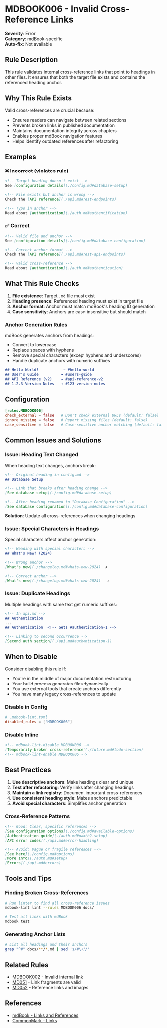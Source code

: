 # MDBOOK006 - Invalid Cross-Reference Links

**Severity**: Error  
**Category**: mdBook-specific  
**Auto-fix**: Not available

## Rule Description

This rule validates internal cross-reference links that point to headings in other files. It ensures that both the target file exists and contains the referenced heading anchor.

## Why This Rule Exists

Valid cross-references are crucial because:
- Ensures readers can navigate between related sections
- Prevents broken links in published documentation
- Maintains documentation integrity across chapters
- Enables proper mdBook navigation features
- Helps identify outdated references after refactoring

## Examples

### ❌ Incorrect (violates rule)

```markdown
<!-- Target heading doesn't exist -->
See [configuration details](./config.md#database-setup)

<!-- File exists but anchor is wrong -->
Check the [API reference](./api.md#rest-endpoints)

<!-- Typo in anchor -->
Read about [authentication](./auth.md#authentification)
```

### ✅ Correct

```markdown
<!-- Valid file and anchor -->
See [configuration details](./config.md#database-configuration)

<!-- Correct anchor format -->
Check the [API reference](./api.md#rest-api-endpoints)

<!-- Valid cross-reference -->
Read about [authentication](./auth.md#authentication)
```

## What This Rule Checks

1. **File existence**: Target `.md` file must exist
2. **Heading presence**: Referenced heading must exist in target file
3. **Anchor format**: Anchor must match mdBook's heading ID generation
4. **Case sensitivity**: Anchors are case-insensitive but should match

### Anchor Generation Rules

mdBook generates anchors from headings:
- Convert to lowercase
- Replace spaces with hyphens
- Remove special characters (except hyphens and underscores)
- Handle duplicate anchors with numeric suffixes

```markdown
## Hello World!           → #hello-world
## User's Guide          → #users-guide
## API Reference (v2)    → #api-reference-v2
## 1.2.3 Version Notes   → #123-version-notes
```

## Configuration

```toml
[rules.MDBOOK006]
check_external = false   # Don't check external URLs (default: false)
ignore_missing = false   # Report missing files (default: false)
case_sensitive = false   # Case-sensitive anchor matching (default: false)
```

## Common Issues and Solutions

### Issue: Heading Text Changed
When heading text changes, anchors break:

```markdown
<!-- Original heading in config.md -->
## Database Setup

<!-- Link that breaks after heading change -->
[See database setup](./config.md#database-setup)

<!-- After heading renamed to "Database Configuration" -->
[See database configuration](./config.md#database-configuration)
```

**Solution**: Update all cross-references when changing headings

### Issue: Special Characters in Headings
Special characters affect anchor generation:

```markdown
<!-- Heading with special characters -->
## What's New? (2024)

<!-- Wrong anchor -->
[What's new](./changelog.md#whats-new-2024)  ✗

<!-- Correct anchor -->
[What's new](./changelog.md#whats-new-2024)   ✓
```

### Issue: Duplicate Headings
Multiple headings with same text get numeric suffixes:

```markdown
<!-- In api.md -->
## Authentication
...
## Authentication  <!-- Gets #authentication-1 -->

<!-- Linking to second occurrence -->
[Second auth section](./api.md#authentication-1)
```

## When to Disable

Consider disabling this rule if:
- You're in the middle of major documentation restructuring
- Your build process generates files dynamically
- You use external tools that create anchors differently
- You have many legacy cross-references to update

### Disable in Config

```toml
# .mdbook-lint.toml
disabled_rules = ["MDBOOK006"]
```

### Disable Inline

```markdown
<!-- mdbook-lint-disable MDBOOK006 -->
[Temporarily broken cross-reference](./future.md#todo-section)
<!-- mdbook-lint-enable MDBOOK006 -->
```

## Best Practices

1. **Use descriptive anchors**: Make headings clear and unique
2. **Test after refactoring**: Verify links after changing headings
3. **Maintain a link registry**: Document important cross-references
4. **Use consistent heading style**: Makes anchors predictable
5. **Avoid special characters**: Simplifies anchor generation

### Cross-Reference Patterns

```markdown
<!-- Good: Clear, specific references -->
[See configuration options](./config.md#available-options)
[Authentication guide](./auth.md#oauth2-setup)
[API error codes](./api.md#error-handling)

<!-- Avoid: Vague or fragile references -->
[See here](./config.md#options)
[More info](./auth.md#setup)
[Errors](./api.md#errors)
```

## Tools and Tips

### Finding Broken Cross-References

```bash
# Run linter to find all cross-reference issues
mdbook-lint lint --rules MDBOOK006 docs/

# Test all links with mdBook
mdbook test
```

### Generating Anchor Lists

```bash
# List all headings and their anchors
grep "^#" docs/**/*.md | sed 's/#\+//'
```

## Related Rules

- [MDBOOK002](./mdbook002.html) - Invalid internal link
- [MD051](../standard/md051.html) - Link fragments are valid
- [MD052](../standard/md052.html) - Reference links and images

## References

- [mdBook - Links and References](https://rust-lang.github.io/mdBook/format/markdown.html#links)
- [CommonMark - Links](https://spec.commonmark.org/0.30/#links)